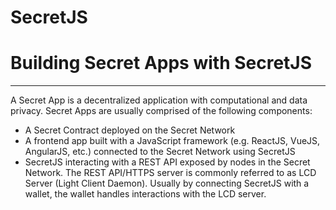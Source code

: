 <slim-column>

# SecretJS


# Building Secret Apps with SecretJS
---------------------------------------------------------------------------

A Secret App is a decentralized application with computational and data privacy. Secret Apps are usually comprised of the following components:

*   A Secret Contract deployed on the Secret Network
*   A frontend app built with a JavaScript framework (e.g. ReactJS, VueJS, AngularJS, etc.) connected to the Secret Network using SecretJS
*   SecretJS interacting with a REST API exposed by nodes in the Secret Network. The REST API/HTTPS server is commonly referred to as LCD Server (Light Client Daemon). Usually by connecting SecretJS with a wallet, the wallet handles interactions with the LCD server.



</slim-column>